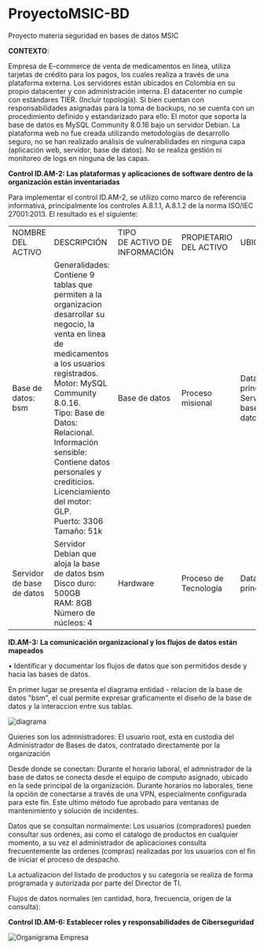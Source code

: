# ProyectoMSIC-BD
Proyecto materia seguridad en bases de datos MSIC

<b>CONTEXTO</b>: 

Empresa de E-commerce de venta de medicamentos en linea, utiliza tarjetas de crédito para los pagos, los cuales realiza a través de una plataforma externa. Los servidores están ubicados en Colombia en su propio datacenter y con administración interna. El datacenter no cumple con estándares TIER. (Incluir topología).
Si bien cuentan con responsabilidades asignadas para la toma de backups, no se cuenta con un procedimiento definido y estandarizado para ello.
El motor que soporta la base de datos es MySQL Community 8.0.16 bajo un servidor Debian. 
La plataforma web no fue creada utilizando metodologías de desarrollo seguro, no se han realizado análisis de vulnerabilidades en ninguna capa (aplicación web, servidor, base de datos).
No se realiza gestión ni monitoreo de logs en ninguna de las capas.

<b> Control ID.AM-2: Las plataformas y aplicaciones de software dentro de la organización están inventariadas</b>

Para implementar el control ID.AM-2,  se utilizo como marco de referencia informativa, principalmente los controles A.8.1.1, A.8.1.2 de la norma ISO/IEC 27001:2013. El resultado es el siguiente:

<table class="tg">
  <tr>
    <td class="tg-rqnl">NOMBRE<br>DEL ACTIVO</td>
    <td class="tg-66a5">DESCRIPCIÓN</td>
    <td class="tg-rqnl">TIPO<br>DE ACTIVO DE INFORMACIÓN</td>
    <td class="tg-rqnl">PROPIETARIO<br>DEL ACTIVO</td>
    <td class="tg-rqnl">UBICACIÓN</td>

  </tr>
  <tr>
    <td class="tg-l6li">Base de datos: bsm</td>
    <td class="tg-jpc1">Generalidades: Contiene 9 tablas que permiten a la organizacion desarrollar su negocio, la venta en linea de medicamentos a los usuarios registrados. <br>Motor: MySQL Community 8.0.16.<br>Tipo: Base de Datos: Relacional.<br>Información sensible: Contiene datos personales y crediticios.<br>Licenciamiento del motor: GLP.<br>Puerto: 3306 <br>Tamaño: 51k</td>
    <td class="tg-l6li">Base de datos</td>
    <td class="tg-l6li">Proceso misional</td>
    <td class="tg-l6li">Datacenter principal<br>Servidor de base de datos</td>

  </tr>
  <tr>
    <td class="tg-jpc1">Servidor de base de datos</td>
    <td class="tg-jpc1">Servidor Debian que aloja la base de datos bsm<br>Disco duro: 500GB<br>RAM: 8GB<br>Número de núcleos: 4<br></td>
    <td class="tg-jpc1">Hardware</td>
    <td class="tg-jpc1">Proceso de Tecnología</td>
    <td class="tg-jpc1">Datacenter principal</td>
    
  </tr>
</table>


<b> ID.AM-3: La comunicación organizacional y los flujos de datos están mapeados </b>

• Identificar y documentar los flujos de datos que son permitidos desde y hacia las bases de datos.

En primer lugar se presenta el diagrama entidad - relacion de la base de datos "bsm", el cual permite expresar graficamente el diseño de la base de datos y la interaccion entre sus tablas.

![diagrama](https://user-images.githubusercontent.com/50051421/57118393-b6880e00-6d28-11e9-894c-1e85dbc6b70c.png)

Quienes son los administradores: El usuario root, esta en custodia del Administrador de Bases de datos, contratado directamente por la organización 

Desde donde se conectan: Durante el horario laboral, el admnistrador de la base de datos se conecta desde el equipo de computo asignado, ubicado en la sede principal de la organización. Durante horarios no laborales,  tiene la opción de conectarse a través de una VPN, especialmente configurada para este fin. Este ultimo método fue aprobado para ventanas de mantenimiento y solución de incidentes.

Datos que se consultan normalmente: Los usuarios (compradores) pueden consultar sus ordenes,  asi como el catalogo de productos en cualquier momento, a su vez el administrador de aplicaciones consulta frecuentemente las ordenes (compras) realizadas por los usuarios con el fin de iniciar el proceso de despacho. 

La actualizacion del listado de productos y su categoría se realiza de forma programada y autorizada por parte del Director de TI.

Flujos de datos normales (en cantidad, hora, frecuencia, origen de la consulta): 





<b> Control ID.AM-6: Establecer roles y responsabilidades de Ciberseguridad</b>


![Organigrama Empresa](https://user-images.githubusercontent.com/50051493/57118541-9ad13780-6d29-11e9-83f8-bb2df73a95de.PNG)
